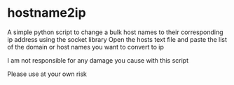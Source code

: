 # hostname2ip
A simple python script to change a bulk host names to their corresponding ip address using the socket library
Open the hosts text file and paste the list of the domain or host names you want to convert to ip

I am not responsible for any damage you cause with this script 

Please use at your own risk
